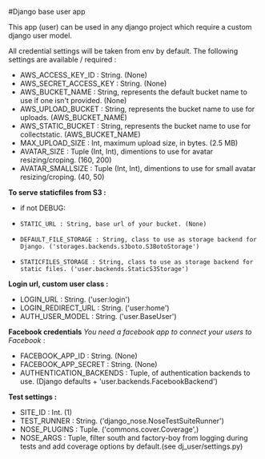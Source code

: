 #Django base user app

This app (user) can be used in any django project which require a custom django user model.

All credential settings will be taken from env by default.
The following settings are available / required :

- AWS_ACCESS_KEY_ID : String. (None)
- AWS_SECRET_ACCESS_KEY : String. (None)
- AWS_BUCKET_NAME : String, represents the default bucket name to use if one isn't provided. (None)
- AWS_UPLOAD_BUCKET : String, represents the bucket name to use for uploads. (AWS_BUCKET_NAME)
- AWS_STATIC_BUCKET : String, represents the bucket name to use for collectstatic. (AWS_BUCKET_NAME)
- MAX_UPLOAD_SIZE : Int, maximum upload size, in bytes. (2.5 MB)
- AVATAR_SIZE : Tuple (Int, Int), dimentions to use for avatar resizing/croping. (160, 200)
- AVATAR_SMALLSIZE : Tuple (Int, Int), dimentions to use for small avatar resizing/croping. (40, 50)

**To serve staticfiles from S3 :**

- if not DEBUG:
-     STATIC_URL : String, base url of your bucket. (None)
-     DEFAULT_FILE_STORAGE : String, class to use as storage backend for Django. ('storages.backends.s3boto.S3BotoStorage')
-     STATICFILES_STORAGE : String, class to use as storage backend for static files. ('user.backends.StaticS3Storage')

**Login url, custom user class :**

- LOGIN_URL : String. ('user:login')
- LOGIN_REDIRECT_URL : String. ('user:home')
- AUTH_USER_MODEL : String. ('user.BaseUser')

**Facebook credentials** *You need a facebook app to connect your users to Facebook* :

- FACEBOOK_APP_ID : String. (None)
- FACEBOOK_APP_SECRET : String. (None)
- AUTHENTICATION_BACKENDS : Tuple, of authentication backends to use. (Django defaults + 'user.backends.FacebookBackend')

**Test settings :**

- SITE_ID : Int. (1)
- TEST_RUNNER : String. ('django_nose.NoseTestSuiteRunner')
- NOSE_PLUGINS : Tuple. ('commons.cover.Coverage',)
- NOSE_ARGS : Tuple, filter south and factory-boy from logging during tests and add coverage options by default.(see dj_user/settings.py)
